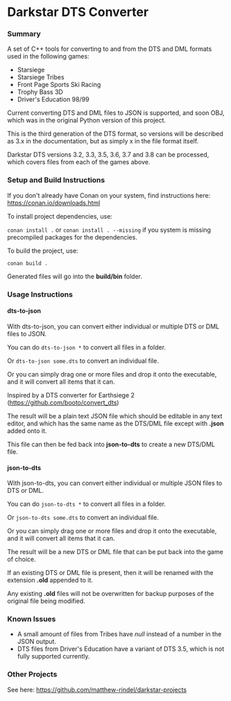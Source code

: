 # Darkstar DTS Converter

### Summary
A set of C++ tools for converting to and from the DTS and DML formats used in the following games:
* Starsiege
* Starsiege Tribes
* Front Page Sports Ski Racing
* Trophy Bass 3D
* Driver's Education 98/99

Current converting DTS and DML files to JSON is supported, and soon OBJ, which was in the original Python version of this project.

This is the third generation of the DTS format, so versions will be described as 3.x in the documentation, but as simply x in the file format itself.

Darkstar DTS versions 3.2, 3.3, 3.5, 3.6, 3.7 and 3.8 can be processed, which covers files from each of the games above.

### Setup and Build Instructions

If you don't already have Conan on your system, find instructions here: https://conan.io/downloads.html

To install project dependencies, use:

```conan install .``` or ```conan install . --missing``` if you system is missing precompiled packages for the dependencies.

To build the project, use:

```conan build .```

Generated files will go into the **build/bin** folder.

### Usage Instructions

#### dts-to-json
With dts-to-json, you can convert either individual or multiple DTS or DML files to JSON.

You can do ```dts-to-json *``` to convert all files in a folder.

Or ```dts-to-json some.dts``` to convert an individual file.

Or you can simply drag one or more files and drop it onto the executable, and it will convert all items that it can.

Inspired by a DTS converter for Earthsiege 2 (https://github.com/booto/convert_dts)

The result will be a plain text JSON file which should be editable in any text editor, and which has the same name as the DTS/DML file except with **.json** added onto it.

This file can then be fed back into **json-to-dts** to create a new DTS/DML file.

#### json-to-dts
With json-to-dts, you can convert either individual or multiple JSON files to DTS or DML.

You can do ```json-to-dts *``` to convert all files in a folder.

Or ```json-to-dts some.dts``` to convert an individual file.

Or you can simply drag one or more files and drop it onto the executable, and it will convert all items that it can.

The result will be a new DTS or DML file that can be put back into the game of choice.

If an existing DTS or DML file is present, then it will be renamed with the extension **.old** appended to it. 

Any existing **.old** files will not be overwritten for backup purposes of the original file being modified.

### Known Issues
* A small amount of files from Tribes have _null_ instead of a number in the JSON output. 
* DTS files from Driver's Education have a variant of DTS 3.5, which is not fully supported currently.

### Other Projects
See here: https://github.com/matthew-rindel/darkstar-projects
